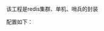 该工程是redis集群、单机、哨兵的封装

配置如下：

<bean id="jedisPoolConfig" class="redis.clients.jedis.JedisPoolConfig">
  <property name="maxTotal" value="${redis_maxTotal}"/>
  <property name="maxIdle" value="${redis_maxIdle}"/>
  <property name="maxWaitMillis" value="${redis_maxWaitMillis}"/>
  <property name="testOnBorrow" value="${redis_testOnBorrow}"/>      
</bean>

<bean id="redisConnectFactory" class="com.krxu.dreamer.redis.RedisConnectFactory" init-method="init">
   <property name="config" ref="jedisPoolConfig"/>
   <property name="connectUrls" value="${redis_connect_urls}"/>
</bean>

<bean id="redisCacheManager" class="com.krxu.dreamer.redis.manager.impl.RedisCacheManagerImpl">
   <property name="redisConnectFactory" ref="redisConnectFactory"/>
</bean>